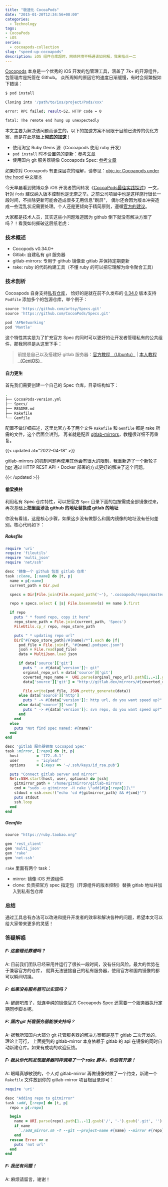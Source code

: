 ```yaml
---
title: "极速化 CocoaPods"
date: "2015-01-20T12:34:56+08:00"
categories:
  - Technology
tags:
- CocoaPods
- iOS
series:
  - cocoapods-collection
slug: "speed-up-cocoapods"
description: iOS 组件仓库超时，网络环境不畅通该如何解，我来指点一二
---
```


[Cocopods](http://cocoapods.org/) 本身是一个优秀的 iOS 开发的包管理工具，涵盖了 7k+ 的开源组件，包管理库是托管在 Github。
众所周知的原因它的速度日渐缓慢，有时会频繁报如下错误：

```bash
$ pod install

Cloning into '/path/to/ios/project/Pods/xxx'

error: RPC failed; result=52, HTTP code = 0

fatal: The remote end hung up unexpectedly
```

本文主要为解决该问题而诞生的，以下的加速方案不局限于目前已流传的优化方案，而是在此基础上**彻底的加速**！

- 使用淘宝 Ruby Gems 源（Cocoapods 使用 ruby 开发）
- `pod install` 时不设置包的更新：[参考文章](http://phatblat.com/blog/2014/07/30/pod-install/)
- 使用国内 git 服务器镜像 Cocoapods Spec: [参考文章](http://blog.devtang.com/blog/2014/05/25/use-cocoapod-to-manage-ios-lib-dependency/)

如果你对 Cocoapods 有更深层次的理解，请参见：[objc.io: Cocoapods under the hood](http://www.objc.io/issue-6/cocoapods-under-the-hood.html) [中文版本](http://objccn.io/issue-6-4/)

今天早晨看到微博众多 iOS 开发者赞同转发《[CocoaPods最佳实践探讨](http://weibo.com/p/1001603800875490492754)》一文，
针对 `Pods` 建议纳入版本控制也是无奈之举。之前公司项目中也是这样施行很长一段时间，不排除更新可能会造成很多无用信息"刷屏"，
偶尔还会因为版本冲突造成一些混乱状况需要处理。个人还是更倾向于精简原则，遵循[官方的建议](http://guides.cocoapods.org/using/using-cocoapods.html#should-i-ignore-the-pods-directory-in-source-control)。

大家都是技术人员，其实这些小问题难道因为 github 倒下就没有解决方案了吗？！看我如何撕破这层纸老虎：

### 技术概述

- Cocopods v0.34.0+
- Gitlab: 自建私有 git 服务器
- gitlab-mirrors: 专用于 github 镜像至 gitlab 并保持定期更新
- rake: ruby 的代码构建工具（不懂 ruby 的可以把它理解为命令聚合工具）

### 技术剖析

Cocoapods 自身支持[私有仓库](http://guides.cocoapods.org/making/private-cocoapods.html)，
恰好的是就在前不久发布的 [0.34.0](https://github.com/CocoaPods/CocoaPods/blob/master/CHANGELOG.md#0340) 版本支持 `Podfile`
添加多个的包源仓库，举个例子：

```ruby
source 'https://github.com/artsy/Specs.git'
source 'https://github.com/CocoaPods/Specs.git'

pod 'AFNetworking'
pod 'Mantle'
```

这个特性其实是为了扩充官方 Spec 的同时可以更好的让开发者管理私有的公共组件，那我同样是从这里下手：

> 前提是自己以及搭建好 gitlab 服务器：[官方教程 （Ubuntu）](https://about.gitlab.com/downloads/) | [本人教程 （CentOS）](http://icyleaf.com/2013/09/how-to-install-gitlab-on-centos/)

#### 自力更生

首先我们需要创建一个自己的 Spec 仓库，目录结构如下：

```bash
.
├── CocoaPods-version.yml
├── Specs/
├── README.md
├── Rakefile
└── Gemfile
```

配置不做详细描述，这里比官方多了两个文件 `Rakefile` 和 `Gemfile` 都是 rake 所需的文件，这个后面会讲到。
再者就是配置 [gitlab-mirrors](https://github.com/samrocketman/gitlab-mirrors#three-easy-steps)，教程很详细不再重复。

{{< updated at="2022-04-18" >}}

gitlab-mirrors 的机制问题再使用其他会有很大的限制，我重新造了一个新轮子 [hpr](https://icyleaf.com/2018/04/intro-hpr/) 通过 HTTP REST API + Docker 部署的方式更好的解决了这个问题。

{{< /updated >}}

#### 偷梁换柱

利用私有 Spec 仓库特性，可以把官方 `Spec` 目录下面的包按需或全部镜像过来，再次基础上**把里面涉及 github 的地址替换成 gitlab 的地址**

你没有看错，这是核心步骤，如果这步没有做那么和国内镜像的地址没有任何差别。核心代码如下：

##### Rakefile

```ruby
require 'uri'
require 'fileutils'
require 'multi_json'
require 'net/ssh'

desc '镜像一个 github 包至 gitlab 仓库'
task :clone, [:name] do |t, p|
  name = p[:name]
  current_path = Dir.pwd

  specs = Dir[File.join(File.expand_path('~'), '.cocoapods/repos/master/Specs/*')]

  repo = specs.select { |s| File.basename(s) == name }.first

  if repo
    puts " * found repo, copy it here"
    repo_store_path = File.join(current_path, 'Specs')
    FileUtils.cp_r repo, repo_store_path

    puts " * updating repo url"
    Dir["#{repo_store_path}/#{name}/*"].each do |f|
      pod_file = File.join(f, "#{name}.podspec.json")
      json = File.read(pod_file)
      data = MultiJson.load json

      if data['source']['git']
        puts " -> #{data['version']}: git"
        orginal_repo_url = data['source']['git']
        coverted_repo_name =  URI.parse(orginal_repo_url).path[1..-1].gsub('/', '-').downcase
        data['source']['git'] = "http://gitlab.dev/mirrors/#{coverted_repo_name}"

        File.write(pod_file, JSON.pretty_generate(data))
      else data['source']['http']
        puts " -> #{data['version']}: http url, do you want speed up?"
      else data['source']['svn']
        puts " -> #{data['version']}: svn repo, do you want speed up?"
      end
    end
  else
    puts "Not find spec named: #{name}"
  end
end

desc 'gitlab 服务器镜像 Cocoapod Spec'
task :mirror, [:repo] do |t, p|
  host        = '172..0.1'
  user        = 'icyleaf'
  options     = {:keys => '~/.ssh/keys/id_rsa.pub'}

  puts "Connect gitlab server and mirror"
  Net::SSH.start(host, user, options) do |ssh|
    gitmirror_path = '/home/gitmirror/gitlab-mirrors'
    cmd = "sudo -u gitmirror -H rake \"add[#{p[:repo]}]\""
    stdout = ssh.exec!("echo 'cd #{gitmirror_path} && #{cmd}'")
    puts stdout
    ssh.loop
  end
end
```

##### Gemfile

```ruby
source "https://ruby.taobao.org"

gem 'rest_client'
gem 'multi_json'
gem 'rake'
gem 'net-ssh'
```

`rake` 里面有两个 task：

- mirror: 镜像 iOS 开源组件
- clone: 负责把官方 spec 指定包（开源组件的版本控制）替换 gitlab 地址并加入到私有包仓库

### 总结

通过工具总有办法可以改进和提升开发者的效率和解决各种的问题，希望本文可以给大家带来更多的灵感！

### 答疑解惑

#####  F: 这套理论靠谱吗？

A: 目前我们团队已经采用并运行了很长一段时间，没有任何风险。最大的优势在于兼容官方的仓库，
就算无法链接自己的私有服务器，使用官方和国内镜像的都可以瞬间切换。

#####  F: 如果没有服务器可以实现吗？

A: 醒醒吧孩子，就连单纯的镜像官方 Cocoapods Spec 还需要一个服务器执行定期同步脚本呢。

##### F: 国内 git 托管服务器能够支持吗？

A: 据我所知国内大部分 git 托管服务器的解决方案都是基于 gitlab 二次开发的，理论上可行，
上面提到的 gitlab-mirror 本身依赖于 gitlab 的 api 在镜像的同时自动新建仓库。如果有成功的欢迎反馈。

##### F: 我从你代码发现服务器同样调用了一个 rake 脚本，你没有开源！

A: 眼睛真够敏锐的，个人对 gitlab-mirror 再做镜像时做了一个约束，新建一个 `Rakefile` 文件放到你的 gitlab-mirror 项目根目录即可：

```ruby
require 'uri'

desc "Adding repo to gitmirror"
task :add, [:repo] do |t, p|
  repo = p[:repo]

  begin
    name = URI.parse(repo).path[1..-1].gsub('/', '-').gsub('.git', '')
    if name
      `./add_mirror.sh -f --git --project-name #{name} --mirror #{repo}`
    end
  rescue Error => e
    puts 'not url'
  end
end
```

##### F: 我还有问题！

A: 麻烦请留言，谢谢！
